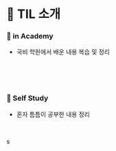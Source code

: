# :bookmark_tabs: TIL 소개

### :pushpin: in Academy

- 국비 학원에서 배운 내용 복습 및 정리

<br/>

<br/>

<br/>

### :pushpin: Self Study

- 혼자 틈틈이 공부한 내용 정리

<br/>

s
